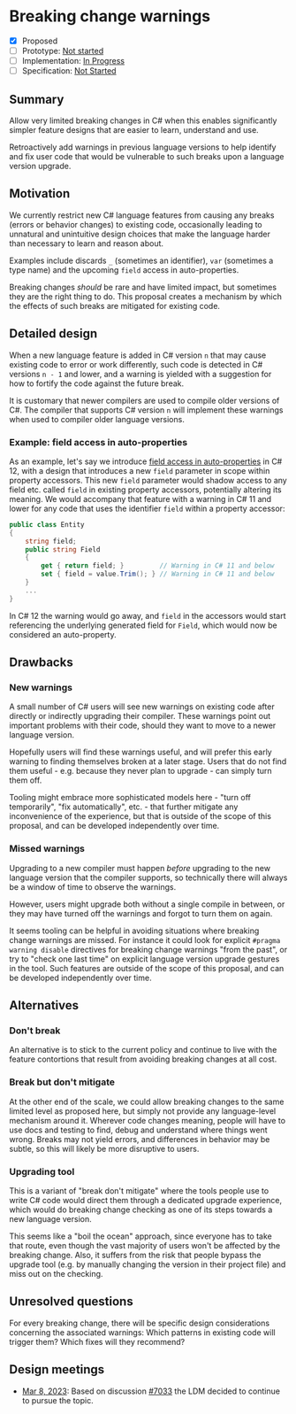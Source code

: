 # Breaking change warnings

* [x] Proposed
* [ ] Prototype: [Not started](https://github.com/PROTOTYPE_OWNER/roslyn/BRANCH_NAME)
* [ ] Implementation: [In Progress](https://github.com/dotnet/roslyn/BRANCH_NAME)
* [ ] Specification: [Not Started](pr/1)

## Summary
[summary]: #summary

Allow very limited breaking changes in C# when this enables significantly simpler feature designs that are easier to learn, understand and use. 

Retroactively add warnings in previous language versions to help identify and fix user code that would be vulnerable to such breaks upon a language version upgrade.

## Motivation
[motivation]: #motivation

We currently restrict new C# language features from causing any breaks (errors or behavior changes) to existing code, occasionally leading to unnatural and unintuitive design choices that make the language harder than necessary to learn and reason about.

Examples include discards `_` (sometimes an identifier), `var` (sometimes a type name) and the upcoming `field` access in auto-properties.

Breaking changes _should_ be rare and have limited impact, but sometimes they are the right thing to do. This proposal creates a mechanism by which the effects of such breaks are mitigated for existing code.  

## Detailed design
[design]: #detailed-design

When a new language feature is added in C# version `n` that may cause existing code to error or work differently, such code is detected in C# versions `n - 1` and lower, and a warning is yielded with a suggestion for how to fortify the code against the future break.

It is customary that newer compilers are used to compile older versions of C#. The compiler that supports C# version `n` will implement these warnings when used to compiler older language versions.

### Example: field access in auto-properties

As an example, let's say we introduce [field access in auto-properties](https://github.com/dotnet/csharplang/blob/main/proposals/semi-auto-properties.md) in C# 12, with a design that introduces a new `field` parameter in scope within property accessors. This new `field` parameter would shadow access to any field etc. called `field` in existing property accessors, potentially altering its meaning. We would accompany that feature with a warning in C# 11 and lower for any code that uses the identifier `field` within a property accessor:

``` c#
public class Entity
{
    string field;
    public string Field
    {
        get { return field; }         // Warning in C# 11 and below
        set { field = value.Trim(); } // Warning in C# 11 and below
    }
    ...
}
```

In C# 12 the warning would go away, and `field` in the accessors would start referencing the underlying generated field for `Field`, which would now be considered an auto-property. 

## Drawbacks
[drawbacks]: #drawbacks

### New warnings

A small number of C# users will see new warnings on existing code after directly or indirectly upgrading their compiler. These warnings point out important problems with their code, should they want to move to a newer language version. 

Hopefully users will find these warnings useful, and will prefer this early warning to finding themselves broken at a later stage. Users that do not find them useful - e.g. because they never plan to upgrade - can simply turn them off.

Tooling might embrace more sophisticated models here - "turn off temporarily", "fix automatically", etc. - that further mitigate any inconvenience of the experience, but that is outside of the scope of this proposal, and can be developed independently over time.

### Missed warnings

Upgrading to a new compiler must happen *before* upgrading to the new language version that the compiler supports, so technically there will always be a window of time to observe the warnings. 

However, users might upgrade both without a single compile in between, or they may have turned off the warnings and forgot to turn them on again.

It seems tooling can be helpful in avoiding situations where breaking change warnings are missed. For instance it could look for explicit `#pragma warning disable` directives for breaking change warnings "from the past", or try to "check one last time" on explicit language version upgrade gestures in the tool. Such features are outside of the scope of this proposal, and can be developed independently over time.

## Alternatives
[alternatives]: #alternatives

### Don't break

An alternative is to stick to the current policy and continue to live with the feature contortions that result from avoiding breaking changes at all cost.

### Break but don't mitigate

At the other end of the scale, we could allow breaking changes to the same limited level as proposed here, but simply not provide any language-level mechanism around it. Wherever code changes meaning, people will have to use docs and testing to find, debug and understand where things went wrong. Breaks may not yield errors, and differences in behavior may be subtle, so this will likely be more disruptive to users.

### Upgrading tool

This is a variant of "break don't mitigate" where the tools people use to write C# code would direct them through a dedicated upgrade experience, which would do breaking change checking as one of its steps towards a new language version.

This seems like a "boil the ocean" approach, since everyone has to take that route, even though the vast majority of users won't be affected by the breaking change. Also, it suffers from the risk that people bypass the upgrade tool (e.g. by manually changing the version in their project file) and miss out on the checking.

## Unresolved questions
[unresolved]: #unresolved-questions

For every breaking change, there will be specific design considerations concerning the associated warnings: Which patterns in existing code will trigger them? Which fixes will they recommend?

## Design meetings

- [Mar 8, 2023](https://github.com/dotnet/csharplang/blob/main/meetings/2023/LDM-2023-03-08.md#limited-breaking-changes-in-c): Based on discussion [#7033](https://github.com/dotnet/csharplang/discussions/7033) the LDM decided to continue to pursue the topic.

